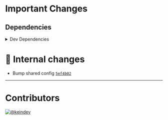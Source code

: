 # Important Changes

## Dependencies

<details>
<summary>Dev Dependencies</summary>

- Bumped **[@tagproject/ts-package-shared-config](https://www.npmjs.com/package/@tagproject/ts-package-shared-config/v/1.5.6)** from `1.5.5` to `1.5.6`

</details>

# :memo: Internal changes

- Bump shared config [`5ef4b02`](https://github.com/keindev/gh-gql/commit/5ef4b026ba955da0398425eb546b982631c6e6ba)

---

# Contributors

[![@keindev](https://avatars.githubusercontent.com/u/4527292?v=4&s=40)](https://github.com/keindev)
